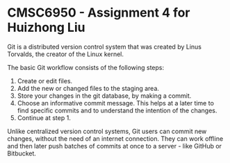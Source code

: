 # CMSC6950 - Assignment 4 for Huizhong Liu

Git is a distributed version control system that was created by
Linus Torvalds, the creator of the Linux kernel.

The basic Git workflow consists of the following steps:

1. Create or edit files.
2. Add the new or changed files to the staging area.
3. Store your changes in the git database, by making a commit.
4. Choose an informative commit message. This helps at a later time to find
   specific commits and to understand the intention of the changes.
5. Continue at step 1.

Unlike centralized version control systems, Git users can commit new changes, 
without the need of an internet connection. They can work offline and then later
push batches of commits at once to a server - like GitHub or Bitbucket.

